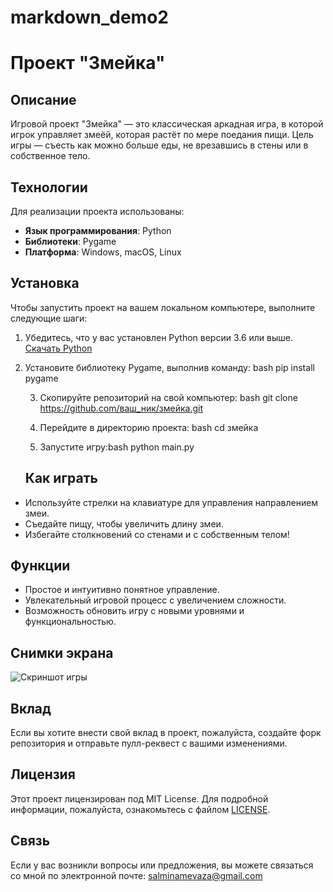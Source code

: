 # markdown_demo2
# Проект "Змейка"

## Описание
Игровой проект "Змейка" — это классическая аркадная игра, в которой игрок управляет змеёй, которая растёт по мере поедания пищи. Цель игры — съесть как можно больше еды, не врезавшись в стены или в собственное тело.

## Технологии
Для реализации проекта использованы:
- **Язык программирования**: Python
- **Библиотеки**: Pygame
- **Платформа**: Windows, macOS, Linux

## Установка
Чтобы запустить проект на вашем локальном компьютере, выполните следующие шаги:

1. Убедитесь, что у вас установлен Python версии 3.6 или выше. [Скачать Python](https://www.python.org/downloads/)
2. Установите библиотеку Pygame, выполнив команду: bash
   pip install pygame

   3. Скопируйте репозиторий на свой компьютер: bash
   git clone https://github.com/ваш_ник/змейка.git

   4. Перейдите в директорию проекта: bash
   cd змейка

   5. Запустите игру:bash
   python main.py 

   ## Как играть
- Используйте стрелки на клавиатуре для управления направлением змеи.
- Съедайте пищу, чтобы увеличить длину змеи.
- Избегайте столкновений со стенами и с собственным телом!

## Функции
- Простое и интуитивно понятное управление.
- Увлекательный игровой процесс с увеличением сложности.
- Возможность обновить игру с новыми уровнями и функциональностью.

## Снимки экрана
![Скриншот игры](ссылка_на_изображение.png)

## Вклад
Если вы хотите внести свой вклад в проект, пожалуйста, создайте форк репозитория и отправьте пулл-реквест с вашими изменениями.

## Лицензия
Этот проект лицензирован под MIT License. Для подробной информации, пожалуйста, ознакомьтесь с файлом [LICENSE](LICENSE).

## Связь
Если у вас возникли вопросы или предложения, вы можете связаться со мной по электронной почте: salminamevaza@gmail.com